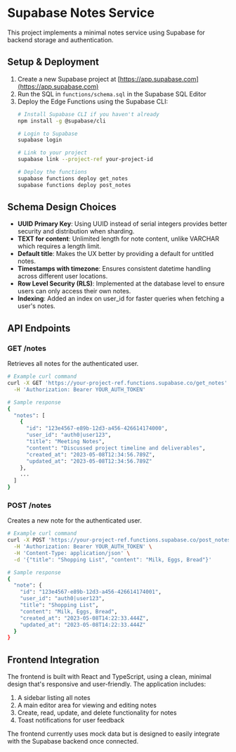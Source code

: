 
# Supabase Notes Service

This project implements a minimal notes service using Supabase for backend storage and authentication.

## Setup & Deployment

1. Create a new Supabase project at [https://app.supabase.com](https://app.supabase.com)
2. Run the SQL in `functions/schema.sql` in the Supabase SQL Editor
3. Deploy the Edge Functions using the Supabase CLI:
   ```bash
   # Install Supabase CLI if you haven't already
   npm install -g @supabase/cli
   
   # Login to Supabase
   supabase login
   
   # Link to your project
   supabase link --project-ref your-project-id
   
   # Deploy the functions
   supabase functions deploy get_notes
   supabase functions deploy post_notes
   ```

## Schema Design Choices

- **UUID Primary Key**: Using UUID instead of serial integers provides better security and distribution when sharding.
- **TEXT for content**: Unlimited length for note content, unlike VARCHAR which requires a length limit.
- **Default title**: Makes the UX better by providing a default for untitled notes.
- **Timestamps with timezone**: Ensures consistent datetime handling across different user locations.
- **Row Level Security (RLS)**: Implemented at the database level to ensure users can only access their own notes.
- **Indexing**: Added an index on user_id for faster queries when fetching a user's notes.

## API Endpoints

### GET /notes

Retrieves all notes for the authenticated user.

```bash
# Example curl command
curl -X GET 'https://your-project-ref.functions.supabase.co/get_notes' \
  -H 'Authorization: Bearer YOUR_AUTH_TOKEN'

# Sample response
{
  "notes": [
    {
      "id": "123e4567-e89b-12d3-a456-426614174000",
      "user_id": "auth0|user123",
      "title": "Meeting Notes",
      "content": "Discussed project timeline and deliverables",
      "created_at": "2023-05-08T12:34:56.789Z",
      "updated_at": "2023-05-08T12:34:56.789Z"
    },
    ...
  ]
}
```

### POST /notes

Creates a new note for the authenticated user.

```bash
# Example curl command
curl -X POST 'https://your-project-ref.functions.supabase.co/post_notes' \
  -H 'Authorization: Bearer YOUR_AUTH_TOKEN' \
  -H 'Content-Type: application/json' \
  -d '{"title": "Shopping List", "content": "Milk, Eggs, Bread"}'

# Sample response
{
  "note": {
    "id": "123e4567-e89b-12d3-a456-426614174001",
    "user_id": "auth0|user123",
    "title": "Shopping List",
    "content": "Milk, Eggs, Bread",
    "created_at": "2023-05-08T14:22:33.444Z",
    "updated_at": "2023-05-08T14:22:33.444Z"
  }
}
```

## Frontend Integration

The frontend is built with React and TypeScript, using a clean, minimal design that's responsive and user-friendly. The application includes:

1. A sidebar listing all notes
2. A main editor area for viewing and editing notes
3. Create, read, update, and delete functionality for notes
4. Toast notifications for user feedback

The frontend currently uses mock data but is designed to easily integrate with the Supabase backend once connected.
